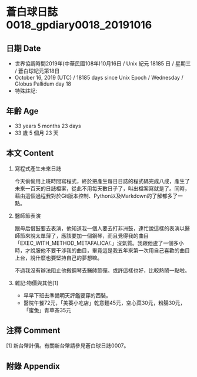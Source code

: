# 蒼白球日誌0018_gpdiary0018_20191016 #

## 日期 Date ##

* 世界協調時間2019年(中華民國108年)10月16日 / Unix 紀元 18185 日 / 星期三 / 蒼白球紀元第18日
* October 16, 2019 (UTC) / 18185 days since Unix Epoch / Wednesday / Globus Pallidum day 18
* 特殊註記:

## 年齡 Age ##

* 33 years 5 months 23 days
* 33 歲 5 個月 23 天

## 本文 Content ##

1. 寫程式產生未來日誌

    今天偷偷用上班時間寫程式，終於把產生每日日誌的程式碼完成八成，產生了未來一百天的日誌檔案，從此不用每天數日子了，叫出檔案寫就是了。同時，藉由這個過程我對於Git版本控制、Python以及Markdown的了解都多了一點。

2. 醫師節表演

    跟母后借鼓要去表演，他知道我一個人要去打非洲鼓，連忙說這樣的表演以醫師節來說太單薄了，應該要加一個鋼琴，而且覺得我的曲目「EXEC_WITH_METHOD_METAFALICA/.」沒氣質。我跟他盧了一個多小時，才說服他不要干涉我的曲目，畢竟這是我五年來第一次用自己喜歡的曲目上台，說什麼也要堅持自己的夢想嘛。

    不過我沒有辦法阻止他搬鋼琴去醫師節彈。或許這樣也好，比較熱鬧一點啦。
    
3. 雜記:物價與其他[1]

    * 早早下班去準備明天評鑑要穿的西裝。
    * 醫院午餐72元，「美蓁小吃店」乾意麵45元，空心菜30元，粉腸30元，「蜜兔」青草茶35元
    

## 注釋 Comment ##
[1] 新台幣計價。有關新台幣請參見蒼白球日誌0007。



## 附錄 Appendix ##

